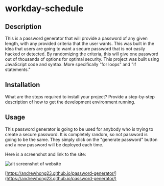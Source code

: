 # workday-schedule

## Description


This is a password generator that will provide a password of any given length, with any provided criteria that the user wants.  This was built in the idea that users are going to want a secure password that is not easily hacked or detected.  By randomizing the criteria, this will give one password out of thousands of options for optimal security.  This project was built using JavaScript code and syntax.  More specifically "for loops" and "if statements."  


## Installation

What are the steps required to install your project? Provide a step-by-step description of how to get the development environment running.

## Usage

This password generator is going to be used for anybody who is trying to create a secure password.  It is completely random, so not password is going to be the same.  They simply click on the "generate password" button and a new password will be deployed each time. 

Here is a screenshot and link to the site: 

![alt screenshot of website](./Develop/images/Screenshot%202022-07-25%20121226.png)

[https://andrewhong23.github.io/password-generator/](https://andrewhong23.github.io/password-generator/)